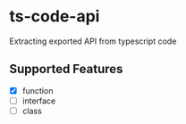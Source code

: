 # ts-code-api

Extracting exported API from typescript code

## Supported Features

- [x] function
- [ ] interface
- [ ] class
